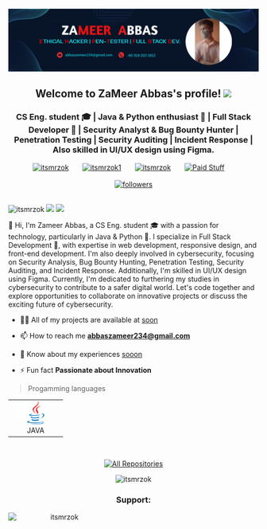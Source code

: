 ![logo](https://github.com/itsmrzok/itsmrzok/blob/main/image%20(9).png)


<h2 align="center">
  Welcome to ZaMeer Abbas's profile!
  <img src="https://media.giphy.com/media/hvRJCLFzcasrR4ia7z/giphy.gif" width="28">
</h2>



<!-- Typing SVG  - https://readme-typing-svg.herokuapp.com/demo/ 
leetcode: https://leetcard.jacoblin.cool/
<h2 align="center">
  <a href="https://git.io/typing-svg"><img src="https://readme-typing-svg.herokuapp.com?lines=I+am+ZaMeer+Abbas;I+am++CS+Eng.++Student%F0%9F%8E%93;I+am+an+open+sourse+enthusiast+;Full+Stack+Developer+%F0%9F%9A%80;Security+Analyst+%26+Bug+Bounty+Hunter;I+am+Java+%26+Python+enthusiast+%F0%9F%90%8D;Security+Auditing;I+am+UI%2FUX+designer"></a>
  </h2>
 -->
<h3 align="center">CS Eng. student 🎓 | Java & Python enthusiast 🐍 | Full Stack Developer 🚀 | Security Analyst & Bug Bounty Hunter | Penetration Testing | Security Auditing | Incident Response | Also skilled in UI/UX design using Figma.</h3>


 <!-- platfrom -->
 <p align="center">
  <a href="https://linkedin.com/in/itsmrzok"><img width="25px" src="https://raw.githubusercontent.com/rahuldkjain/github-profile-readme-generator/master/src/images/icons/Social/linked-in-alt.svg" alt="itsmrzok"/></a>
  &#8287;&#8287;&#8287;&#8287;&#8287;
  <a href="https://fb.com/itsmrzok1"><img width="25px" src="https://raw.githubusercontent.com/rahuldkjain/github-profile-readme-generator/master/src/images/icons/Social/facebook.svg" alt="itsmrzok1"/></a>
  &#8287;&#8287;&#8287;&#8287;&#8287;
  <a href="https://instagram.com/itsmrzok"><img width="25px" src="https://raw.githubusercontent.com/rahuldkjain/github-profile-readme-generator/master/src/images/icons/Social/instagram.svg" alt="itsmrzok"/></a>
  &#8287;&#8287;&#8287;&#8287;&#8287; 
  <a href="#"><img width="25px" alt="Paid Stuff" title="pareon" src="https://img.icons8.com/color/48/000000/patreon.png"/></a>&#8287;&#8287;&#8287;&#8287;&#8287; 
<br>
<br>

<a href="https://github.com/itsmrzok">
    <img alt="followers" title="Follow me on Github" src="https://custom-icon-badges.herokuapp.com/github/followers/itsmrzok?color=236ad3&labelColor=1155ba&style=for-the-badge&logo=person-add&label=Follow&logoColor=white"/></a><br>
<br>
<p align="left"> <img src="https://komarev.com/ghpvc/?username=itsmrzok&label=Profile%20views&color=0e75b6&style=flat" alt="itsmrzok" />
<img  src="https://custom-icon-badges.herokuapp.com/badge/+92-318--222--1812-orange?style=for-the-badge&logo=phone&logoColor=white"/></a>
  <img  src="https://custom-icon-badges.herokuapp.com/chrome-web-store/rating/ogffaloegjglncjfehdfplabnoondfjo?logo=thumbsup&logoColor=white"/></a>
 <br></p>

👋 Hi, I'm Zameer Abbas, a CS Eng. student 🎓 with a passion for technology, particularly in Java & Python 🐍. I specialize in Full Stack Development 🚀, with expertise in web development, responsive design, and front-end development. I'm also deeply involved in cybersecurity, focusing on Security Analysis, Bug Bounty Hunting, Penetration Testing, Security Auditing, and Incident Response. Additionally, I'm skilled in UI/UX design using Figma. Currently, I'm dedicated to furthering my studies in cybersecurity to contribute to a safer digital world. Let's code together and explore opportunities to collaborate on innovative projects or discuss the exciting future of cybersecurity.

- 👨‍💻 All of my projects are available at [soon](soon)

- 📫 How to reach me **abbaszameer234@gmail.com**

- 📄 Know about my experiences [sooon](sooon)

- ⚡ Fun fact **Passionate about Innovation**


> Progamming languages

<table>
  <tr>
    <td align="center" width="96">
      <a href="#">
        <img src="https://raw.githubusercontent.com/devicons/devicon/master/icons/java/java-original.svg" width="48" height="48" alt="#" />
      </a>
      <br>JAVA
    </td>
</table>
<br>

<p align="center">
  <a href="https://github.com/itsmrzok?tab=repositories"><img alt="All Repositories" title="All Repositories" src="https://custom-icon-badges.herokuapp.com/badge/-All%20Repos-2962FF?style=for-the-badge&logoColor=white&logo=repo"/></a>
</p>


<div style="text-align: center;">
    <img src="https://github-readme-streak-stats.herokuapp.com/?user=itsmrzok&" alt="itsmrzok" />
</div>
<h3 align="center">Support:</h3>
<div style="text-align: center;">
    <p><a href="https://ko-fi.com/itsmrzok"> <img align="left" src="https://cdn.ko-fi.com/cdn/kofi3.png?v=3" height="50" width="210" alt="itsmrzok" /></a></p>
</div>
<br>

